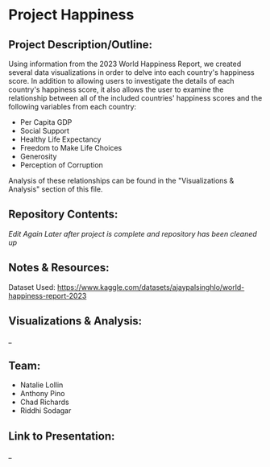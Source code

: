 # Project Happiness

## Project Description/Outline:

Using information from the 2023 World Happiness Report, we created several data visualizations in order to delve into each country's happiness score.  In addition to allowing users to investigate the details of each country's happiness score, it also allows the user to examine the relationship between all of the included countries' happiness scores and the following variables from each country:

- Per Capita GDP
- Social Support
- Healthy Life Expectancy
- Freedom to Make Life Choices
- Generosity
- Perception of Corruption

Analysis of these relationships can be found in the "Visualizations & Analysis" section of this file.

## Repository Contents:

*Edit Again Later after project is complete and repository has been cleaned up*


## Notes & Resources:

Dataset Used: https://www.kaggle.com/datasets/ajaypalsinghlo/world-happiness-report-2023


## Visualizations & Analysis:

_

## Team: 
- Natalie Lollin
- Anthony Pino
- Chad Richards
- Riddhi Sodagar

## Link to Presentation:

_
